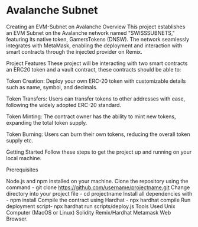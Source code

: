 # Avalanche Subnet
Creating an EVM-Subnet on Avalanche Overview This project establishes an EVM Subnet on the Avalanche network named "SWISSSUBNETS," featuring its native token, GamersTokens (DNSW). The network seamlessly integrates with MetaMask, enabling the deployment and interaction with smart contracts through the injected provider on Remix.

Project Features These project will be interacting with two smart contracts an ERC20 token and a vault contract, these contracts should be able to:

Token Creation: Deploy your own ERC-20 token with customizable details such as name, symbol, and decimals.

Token Transfers: Users can transfer tokens to other addresses with ease, following the widely adopted ERC-20 standard.

Token Minting: The contract owner has the ability to mint new tokens, expanding the total token supply.

Token Burning: Users can burn their own tokens, reducing the overall token supply etc.

Getting Started Follow these steps to get the project up and running on your local machine.

Prerequisites

Node.js and npm installed on your machine. Clone the repository using the command - git clone https://github.com/username/projectname.git Change directory into your project file - cd projectname Install all dependencies with - npm install Compile the contract using Hardhat - npx hardhat compile Run deployment script- npx hardhat run scripts/deploy.js Tools Used Unix Computer (MacOS or Linux) Solidity Remix/Hardhat Metamask Web Browser.
